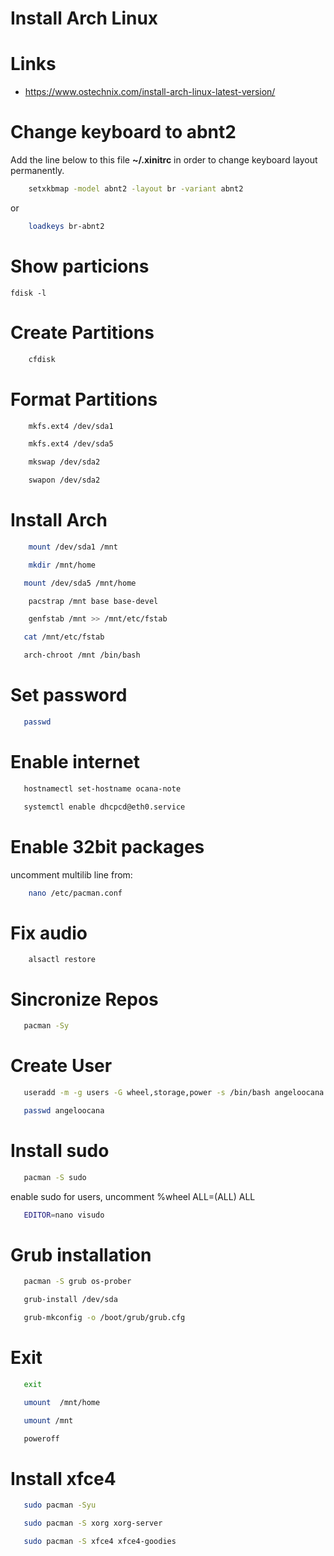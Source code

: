 # Install Arch Linux

# Links
 - https://www.ostechnix.com/install-arch-linux-latest-version/

# Change keyboard to abnt2

Add the line below to this file **~/.xinitrc** in order to change keyboard layout permanently.
```bash
    setxkbmap -model abnt2 -layout br -variant abnt2
```

or

```bash
    loadkeys br-abnt2
```

# Show particions
```
fdisk -l
```

# Create Partitions
```bash
    cfdisk
```

# Format Partitions
```bash
    mkfs.ext4 /dev/sda1
```

```bash
    mkfs.ext4 /dev/sda5
```

```bash
    mkswap /dev/sda2
```

```bash
    swapon /dev/sda2
```

# Install Arch

```bash
    mount /dev/sda1 /mnt
```

```bash
    mkdir /mnt/home
```

```bash
   mount /dev/sda5 /mnt/home
```

```bash
    pacstrap /mnt base base-devel
```

```bash
    genfstab /mnt >> /mnt/etc/fstab
```

```bash
   cat /mnt/etc/fstab
```

```bash
   arch-chroot /mnt /bin/bash
```

# Set password
```bash
   passwd
```
# Enable internet
```bash
   hostnamectl set-hostname ocana-note
```
```bash
   systemctl enable dhcpcd@eth0.service
```

# Enable 32bit packages
uncomment multilib line from:
```bash
    nano /etc/pacman.conf
```
# Fix audio
```
    alsactl restore
```

# Sincronize  Repos
```bash
   pacman -Sy
```

# Create User
```bash
   useradd -m -g users -G wheel,storage,power -s /bin/bash angeloocana
```
```bash
   passwd angeloocana
```

# Install sudo
```bash
   pacman -S sudo
```
enable sudo for users, uncomment %wheel ALL=(ALL) ALL
```bash
   EDITOR=nano visudo
```

# Grub installation
```bash
   pacman -S grub os-prober
```
```bash
   grub-install /dev/sda
```
```bash
   grub-mkconfig -o /boot/grub/grub.cfg
```

# Exit
```bash
   exit
```
```bash
   umount  /mnt/home
```
```bash
   umount /mnt
```
```bash
   poweroff
```

# Install xfce4
```bash
   sudo pacman -Syu
```
```bash
   sudo pacman -S xorg xorg-server
```
```bash
   sudo pacman -S xfce4 xfce4-goodies
```
